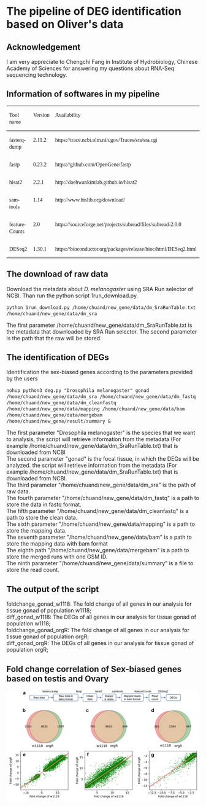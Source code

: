 # The pipeline of DEG identification based on Oliver's data

## Acknowledgement
I am very appreciate to Chengchi Fang in Institute of Hydrobiology, Chinese Academy of Sciences for answering my questions about RNA-Seq sequencing technology.


## Information of softwares in my pipeline
<table class="MsoTableGrid" border="1" cellspacing="0" cellpadding="0" style="border-collapse:collapse;border:none;mso-border-top-alt:solid windowtext .5pt;
 mso-border-bottom-alt:solid windowtext .5pt;mso-yfti-tbllook:1184;mso-padding-alt:
 0cm 5.4pt 0cm 5.4pt;mso-border-insideh:none;mso-border-insidev:none">
 <tbody><tr style="mso-yfti-irow:0;mso-yfti-firstrow:yes">
  <td width="107" valign="top" style="width:80.05pt;border-top:solid windowtext 1.0pt;
  border-left:none;border-bottom:solid windowtext 1.0pt;border-right:none;
  mso-border-top-alt:solid windowtext .5pt;mso-border-bottom-alt:solid windowtext .5pt;
  padding:0cm 5.4pt 0cm 5.4pt">
  <p class="MsoNormal"><span lang="EN-US" style="mso-bidi-font-size:10.5pt;
  font-family:&quot;Times New Roman&quot;,serif">Tool name<o:p></o:p></span></p>
  </td>
  <td width="63" valign="top" style="width:47.6pt;border-top:solid windowtext 1.0pt;
  border-left:none;border-bottom:solid windowtext 1.0pt;border-right:none;
  mso-border-top-alt:solid windowtext .5pt;mso-border-bottom-alt:solid windowtext .5pt;
  padding:0cm 5.4pt 0cm 5.4pt">
  <p class="MsoNormal"><span lang="EN-US" style="mso-bidi-font-size:10.5pt;
  font-family:&quot;Times New Roman&quot;,serif">Version<o:p></o:p></span></p>
  </td>
  <td width="384" valign="top" style="width:287.65pt;border-top:solid windowtext 1.0pt;
  border-left:none;border-bottom:solid windowtext 1.0pt;border-right:none;
  mso-border-top-alt:solid windowtext .5pt;mso-border-bottom-alt:solid windowtext .5pt;
  padding:0cm 5.4pt 0cm 5.4pt">
  <p class="MsoNormal"><span lang="EN-US" style="mso-bidi-font-size:10.5pt;
  font-family:&quot;Times New Roman&quot;,serif">Availability<o:p></o:p></span></p>
  </td>
 </tr>
 <tr style="mso-yfti-irow:1">
  <td width="107" valign="top" style="width:80.05pt;border:none;mso-border-top-alt:
  solid windowtext .5pt;padding:0cm 5.4pt 0cm 5.4pt">
  <p class="MsoNormal"><a name="OLE_LINK29"></a><a name="OLE_LINK28"><span style="mso-bookmark:OLE_LINK29"></span></a><span class="SpellE"><span style="mso-bookmark:OLE_LINK28"><span style="mso-bookmark:OLE_LINK29"><span lang="EN-US" style="mso-bidi-font-size:10.5pt;font-family:&quot;Times New Roman&quot;,serif;
  mso-font-kerning:0pt">fasterq</span></span></span></span><span style="mso-bookmark:OLE_LINK28"><span style="mso-bookmark:OLE_LINK29"><span lang="EN-US" style="mso-bidi-font-size:10.5pt;font-family:&quot;Times New Roman&quot;,serif;
  mso-font-kerning:0pt">-dump</span></span></span><span lang="EN-US" style="mso-bidi-font-size:10.5pt;font-family:&quot;Times New Roman&quot;,serif"><o:p></o:p></span></p>
  </td>
  <td width="63" valign="top" style="width:47.6pt;border:none;mso-border-top-alt:
  solid windowtext .5pt;padding:0cm 5.4pt 0cm 5.4pt">
  <p class="MsoNormal"><span lang="EN-US" style="mso-bidi-font-size:10.5pt;
  font-family:&quot;Times New Roman&quot;,serif">2.11.2<o:p></o:p></span></p>
  </td>
  <td width="384" valign="top" style="width:287.65pt;border:none;mso-border-top-alt:
  solid windowtext .5pt;padding:0cm 5.4pt 0cm 5.4pt">
  <p class="MsoNormal"><span lang="EN-US" style="mso-bidi-font-size:10.5pt;
  font-family:&quot;Times New Roman&quot;,serif">https://trace.ncbi.nlm.nih.gov/Traces/sra/sra.cgi<o:p></o:p></span></p>
  </td>
 </tr>
 <tr style="mso-yfti-irow:2">
  <td width="107" valign="top" style="width:80.05pt;border:none;padding:0cm 5.4pt 0cm 5.4pt">
  <p class="MsoNormal"><a name="OLE_LINK22"></a><a name="OLE_LINK21"><span style="mso-bookmark:OLE_LINK22"></span></a><span class="SpellE"><span style="mso-bookmark:OLE_LINK21"><span style="mso-bookmark:OLE_LINK22"><span lang="EN-US" style="mso-bidi-font-size:10.5pt;font-family:&quot;Times New Roman&quot;,serif">fastp</span></span></span></span><span lang="EN-US" style="mso-bidi-font-size:10.5pt;font-family:&quot;Times New Roman&quot;,serif;
  mso-font-kerning:0pt"><o:p></o:p></span></p>
  </td>
  <td width="63" valign="top" style="width:47.6pt;border:none;padding:0cm 5.4pt 0cm 5.4pt">
  <p class="MsoNormal"><span lang="EN-US" style="mso-bidi-font-size:10.5pt;
  font-family:&quot;Times New Roman&quot;,serif">0.23.2<o:p></o:p></span></p>
  </td>
  <td width="384" valign="top" style="width:287.65pt;border:none;padding:0cm 5.4pt 0cm 5.4pt">
  <p class="MsoNormal"><span lang="EN-US" style="mso-bidi-font-size:10.5pt;
  font-family:&quot;Times New Roman&quot;,serif">https://github.com/OpenGene/fastp<o:p></o:p></span></p>
  </td>
 </tr>
 <tr style="mso-yfti-irow:3">
  <td width="107" valign="top" style="width:80.05pt;border:none;padding:0cm 5.4pt 0cm 5.4pt">
  <p class="MsoNormal"><a name="OLE_LINK25"></a><a name="OLE_LINK24"></a><a name="OLE_LINK23"><span style="mso-bookmark:OLE_LINK24"><span style="mso-bookmark:OLE_LINK25"><span lang="EN-US" style="mso-bidi-font-size:
  10.5pt;font-family:&quot;Times New Roman&quot;,serif">hisat2</span></span></span></a><span lang="EN-US" style="mso-bidi-font-size:10.5pt;font-family:&quot;Times New Roman&quot;,serif"><o:p></o:p></span></p>
  </td>
  <td width="63" valign="top" style="width:47.6pt;border:none;padding:0cm 5.4pt 0cm 5.4pt">
  <p class="MsoNormal"><span lang="EN-US" style="mso-bidi-font-size:10.5pt;
  font-family:&quot;Times New Roman&quot;,serif">2.2.1<o:p></o:p></span></p>
  </td>
  <td width="384" valign="top" style="width:287.65pt;border:none;padding:0cm 5.4pt 0cm 5.4pt">
  <p class="MsoNormal"><span lang="EN-US" style="mso-bidi-font-size:10.5pt;
  font-family:&quot;Times New Roman&quot;,serif">http://daehwankimlab.github.io/hisat2<o:p></o:p></span></p>
  </td>
 </tr>
 <tr style="mso-yfti-irow:4">
  <td width="107" valign="top" style="width:80.05pt;border:none;padding:0cm 5.4pt 0cm 5.4pt">
  <p class="MsoNormal"><a name="OLE_LINK33"></a><a name="OLE_LINK32"><span style="mso-bookmark:OLE_LINK33"></span></a><span class="SpellE"><span style="mso-bookmark:OLE_LINK32"><span style="mso-bookmark:OLE_LINK33"><span lang="EN-US" style="mso-bidi-font-size:10.5pt;font-family:&quot;Times New Roman&quot;,serif">samtools</span></span></span></span><span lang="EN-US" style="mso-bidi-font-size:10.5pt;font-family:&quot;Times New Roman&quot;,serif"><o:p></o:p></span></p>
  </td>
  <td width="63" valign="top" style="width:47.6pt;border:none;padding:0cm 5.4pt 0cm 5.4pt">
  <p class="MsoNormal"><span lang="EN-US" style="mso-bidi-font-size:10.5pt;
  font-family:&quot;Times New Roman&quot;,serif">1.14<o:p></o:p></span></p>
  </td>
  <td width="384" valign="top" style="width:287.65pt;border:none;padding:0cm 5.4pt 0cm 5.4pt">
  <p class="MsoNormal"><span lang="EN-US" style="mso-bidi-font-size:10.5pt;
  font-family:&quot;Times New Roman&quot;,serif">http://www.htslib.org/download/<o:p></o:p></span></p>
  </td>
 </tr>
 <tr style="mso-yfti-irow:5">
  <td width="107" valign="top" style="width:80.05pt;border:none;padding:0cm 5.4pt 0cm 5.4pt">
  <p class="MsoNormal"><a name="OLE_LINK35"></a><a name="OLE_LINK34"><span style="mso-bookmark:OLE_LINK35"></span></a><span class="SpellE"><span style="mso-bookmark:OLE_LINK34"><span style="mso-bookmark:OLE_LINK35"><span lang="EN-US" style="mso-bidi-font-size:10.5pt;font-family:&quot;Times New Roman&quot;,serif">featureCounts</span></span></span></span><span lang="EN-US" style="mso-bidi-font-size:10.5pt;font-family:&quot;Times New Roman&quot;,serif"><o:p></o:p></span></p>
  </td>
  <td width="63" valign="top" style="width:47.6pt;border:none;padding:0cm 5.4pt 0cm 5.4pt">
  <p class="MsoNormal"><span lang="EN-US" style="mso-bidi-font-size:10.5pt;
  font-family:&quot;Times New Roman&quot;,serif">2.0<o:p></o:p></span></p>
  </td>
  <td width="384" valign="top" style="width:287.65pt;border:none;padding:0cm 5.4pt 0cm 5.4pt">
  <p class="MsoNormal"><span lang="EN-US" style="mso-bidi-font-size:10.5pt;
  font-family:&quot;Times New Roman&quot;,serif">https://sourceforge.net/projects/subread/files/subread-2.0.0<o:p></o:p></span></p>
  </td>
 </tr>
 <tr style="mso-yfti-irow:6;mso-yfti-lastrow:yes">
  <td width="107" valign="top" style="width:80.05pt;border:none;border-bottom:solid windowtext 1.0pt;
  mso-border-bottom-alt:solid windowtext .5pt;padding:0cm 5.4pt 0cm 5.4pt">
  <p class="MsoNormal"><a name="OLE_LINK36"></a><a name="OLE_LINK27"></a><a name="OLE_LINK26"><span style="mso-bookmark:OLE_LINK27"><span style="mso-bookmark:OLE_LINK36"><span lang="EN-US" style="mso-bidi-font-size:
  10.5pt;font-family:&quot;Times New Roman&quot;,serif">DESeq2</span></span></span></a><span lang="EN-US" style="mso-bidi-font-size:10.5pt;font-family:&quot;Times New Roman&quot;,serif"><o:p></o:p></span></p>
  </td>
  <td width="63" valign="top" style="width:47.6pt;border:none;border-bottom:solid windowtext 1.0pt;
  mso-border-bottom-alt:solid windowtext .5pt;padding:0cm 5.4pt 0cm 5.4pt">
  <p class="MsoNormal"><span lang="EN-US" style="mso-bidi-font-size:10.5pt;
  font-family:&quot;Times New Roman&quot;,serif">1.30.1<o:p></o:p></span></p>
  </td>
  <td width="384" valign="top" style="width:287.65pt;border:none;border-bottom:
  solid windowtext 1.0pt;mso-border-bottom-alt:solid windowtext .5pt;
  padding:0cm 5.4pt 0cm 5.4pt">
  <p class="MsoNormal"><span lang="EN-US" style="mso-bidi-font-size:10.5pt;
  font-family:&quot;Times New Roman&quot;,serif">https://bioconductor.org/packages/release/bioc/html/DESeq2.html<o:p></o:p></span></p>
  </td>
 </tr>
</tbody></table>

## The download of raw data
Download the metadata about _D. melanogaster_ using SRA Run selector of NCBI. Than run the python script 1run_download.py. <br />
```
python 1run_download.py /home/chuand/new_gene/data/dm_SraRunTable.txt /home/chuand/new_gene/data/dm_sra
``` 
The first parameter /home/chuand/new_gene/data/dm_SraRunTable.txt is the metadata that downloaded by SRA Run selector. The second parameter is the path that the raw will be stored. <br />

## The identification of DEGs
Identification the sex-biased genes according to the parameters provided by the users <br />
```
nohup python3 deg.py "Drosophila melanogaster" gonad /home/chuand/new_gene/data/dm_sra /home/chuand/new_gene/data/dm_fastq /home/chuand/new_gene/data/dm_cleanfastq /home/chuand/new_gene/data/mapping /home/chuand/new_gene/data/bam /home/chuand/new_gene/data/mergebam  /home/chuand/new_gene/result/summary &
```
The first parameter "Drosophila melanogaster" is the species that we want to analysis, the script will retrieve information from the metadata (For example /home/chuand/new_gene/data/dm_SraRunTable.txt) that is downloaded from NCBI <br/>
The second parameter "gonad" is the focal tissue, in which the DEGs will be analyzed. the script will retrieve information from the metadata (For example /home/chuand/new_gene/data/dm_SraRunTable.txt) that is downloaded from NCBI.  <br/> 
The third parameter "/home/chuand/new_gene/data/dm_sra" is the path of raw data. <br/>
The fourth parameter "/home/chuand/new_gene/data/dm_fastq" is a path to store the data in fastq format. <br/>
The fifth parameter "/home/chuand/new_gene/data/dm_cleanfastq" is a path to store the clean data. <br/>
The sixth parameter "/home/chuand/new_gene/data/mapping" is a path to store the mapping data. <br/>
The seventh parameter "/home/chuand/new_gene/data/bam" is a path to store the mapping data with bam format <br/>
The eighth path "/home/chuand/new_gene/data/mergebam" is a path to store the merged runs with one GSM ID. <br/>
The ninth parameter "/home/chuand/new_gene/data/summary" is a file to store the read count. <br/>

## The output of the script
foldchange_gonad_w1118: The fold change of all genes in our analysis for tissue gonad of population w1118; <br/>
diff_gonad_w1118: The DEGs of all genes in our analysis for tissue gonad of population w1118; <br/>
foldchange_gonad_orgR: The fold change of all genes in our analysis for tissue gonad of population orgR; <br/>
diff_gonad_orgR: The DEGs of all genes in our analysis for tissue gonad of population orgR; <br/>

## Fold change correlation of Sex-biased genes based on testis and Ovary
![image](https://github.com/RiversDong/DEGs/blob/main/sexBiased.jpg)






